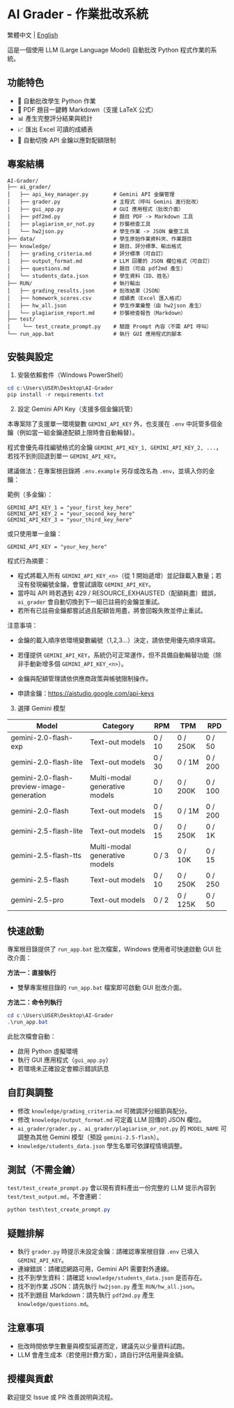 # AI Grader - 作業批改系統

繁體中文 | [English](README.md)

這是一個使用 LLM (Large Language Model) 自動批改 Python 程式作業的系統。

## 功能特色

- 🤖 自動批改學生 Python 作業
- 📝 PDF 題目一鍵轉 Markdown（支援 LaTeX 公式）
- 📊 產生完整評分結果與統計
- 📈 匯出 Excel 可讀的成績表
- 🔄 自動切換 API 金鑰以應對配額限制

## 專案結構

```
AI-Grader/
├── ai_grader/
│   ├── api_key_manager.py        # Gemini API 金鑰管理
│   ├── grader.py                 # 主程式（呼叫 Gemini 進行批改）
│   ├── gui_app.py                # GUI 應用程式（批改介面）
│   ├── pdf2md.py                 # 題目 PDF -> Markdown 工具
│   ├── plagiarism_or_not.py      # 抄襲檢查工具
│   └── hw2json.py                # 學生作業 -> JSON 彙整工具
├── data/                         # 學生原始作業資料夾、作業題目
├── knowledge/                    # 題目、評分標準、輸出格式
│   ├── grading_criteria.md       # 評分標準（可自訂）
│   ├── output_format.md          # LLM 回覆的 JSON 欄位格式（可自訂）
│   ├── questions.md              # 題目（可由 pdf2md 產生）
│   └── students_data.json        # 學生資料（ID、姓名）
├── RUN/                          # 執行輸出
│   ├── grading_results.json      # 批改結果（JSON）
│   ├── homework_scores.csv       # 成績表（Excel 匯入格式）
│   ├── hw_all.json               # 學生作業彙整（由 hw2json 產生）
│   └── plagiarism_report.md      # 抄襲檢查報告（Markdown）
├── test/
│    └── test_create_prompt.py    # 驗證 Prompt 內容（不需 API 呼叫）
└── run_app.bat 				  # 執行 GUI 應用程式的腳本
```

## 安裝與設定

1) 安裝依賴套件（Windows PowerShell）

```powershell
cd c:\Users\USER\Desktop\AI-Grader
pip install -r requirements.txt
```

2) 設定 Gemini API Key（支援多個金鑰託管）

本專案除了支援單一環境變數 `GEMINI_API_KEY` 外，也支援在 `.env` 中託管多個金鑰（例如當一組金鑰達配額上限時會自動輪替）。

程式會優先尋找編號格式的金鑰 `GEMINI_API_KEY_1, GEMINI_API_KEY_2, ...`，若找不到則回退到單一 `GEMINI_API_KEY`。

建議做法：在專案根目錄將 `.env.example` 另存或改名為 `.env`，並填入你的金鑰：

範例（多金鑰）：

```
GEMINI_API_KEY_1 = "your_first_key_here"
GEMINI_API_KEY_2 = "your_second_key_here"
GEMINI_API_KEY_3 = "your_third_key_here"
```

或只使用單一金鑰：

```
GEMINI_API_KEY = "your_key_here"
```

程式行為摘要：
- 程式將載入所有 `GEMINI_API_KEY_<n>`（從 1 開始遞增）並記錄載入數量；若沒有發現編號金鑰，會嘗試讀取 `GEMINI_API_KEY`。
- 當呼叫 API 時若遇到 429 / RESOURCE_EXHAUSTED（配額耗盡）錯誤，`ai_grader` 會自動切換到下一組已註冊的金鑰並重試。
- 若所有已註冊金鑰都嘗試過且配額皆用盡，將會回報失敗並停止重試。

注意事項：
- 金鑰的載入順序依環境變數編號（1,2,3...）決定，請依使用優先順序填寫。
- 若僅提供 `GEMINI_API_KEY`，系統仍可正常運作，但不具備自動輪替功能（除非手動新增多個 `GEMINI_API_KEY_<n>`）。
- 金鑰與配額管理請依供應商政策與帳號限制操作。

- 申請金鑰：https://aistudio.google.com/api-keys

3) 選擇 Gemini 模型

| Model | Category | RPM | TPM | RPD |
|-------|----------|-----|-----|-----|
| gemini-2.0-flash-exp | Text-out models | 0 / 10 | 0 / 250K | 0 / 50 |
| gemini-2.0-flash-lite | Text-out models | 0 / 30 | 0 / 1M | 0 / 200 |
| gemini-2.0-flash-preview-image-generation | Multi-modal generative models | 0 / 10 | 0 / 200K | 0 / 100 |
| gemini-2.0-flash | Text-out models | 0 / 15 | 0 / 1M | 0 / 200 |
| gemini-2.5-flash-lite | Text-out models | 0 / 15 | 0 / 250K | 0 / 1K |
| gemini-2.5-flash-tts | Multi-modal generative models | 0 / 3 | 0 / 10K | 0 / 15 |
| gemini-2.5-flash | Text-out models | 0 / 10 | 0 / 250K | 0 / 250 |
| gemini-2.5-pro | Text-out models | 0 / 2 | 0 / 125K | 0 / 50 |

## 快速啟動

專案根目錄提供了 `run_app.bat` 批次檔案，Windows 使用者可快速啟動 GUI 批改介面：

**方法一：直接執行**
- 雙擊專案根目錄的 `run_app.bat` 檔案即可啟動 GUI 批改介面。

**方法二：命令列執行**
```powershell
cd c:\Users\USER\Desktop\AI-Grader
.\run_app.bat
```

此批次檔會自動：
- 啟用 Python 虛擬環境
- 執行 GUI 應用程式（`gui_app.py`）
- 若環境未正確設定會顯示錯誤訊息

## 自訂與調整

- 修改 `knowledge/grading_criteria.md` 可微調評分細節與配分。
- 修改 `knowledge/output_format.md` 可定義 LLM 回傳的 JSON 欄位。
- `ai_grader/grader.py` 、`ai_grader/plagiarism_or_not.py` 的 `MODEL_NAME` 可調整為其他 Gemini 模型（預設 `gemini-2.5-flash`）。
- `knowledge/students_data.json` 學生名單可依課程情境調整。

## 測試（不需金鑰）

`test/test_create_prompt.py` 會以現有資料產出一份完整的 LLM 提示內容到 `test/test_output.md`，不會連網：

```powershell
python test\test_create_prompt.py
```

## 疑難排解

- 執行 `grader.py` 時提示未設定金鑰：請確認專案根目錄 `.env` 已填入 `GEMINI_API_KEY`。
- 連線錯誤：請確認網路可用，Gemini API 需要對外連線。
- 找不到學生資料：請確認 `knowledge/students_data.json` 是否存在。
- 找不到作業 JSON：請先執行 `hw2json.py` 產生 `RUN/hw_all.json`。
- 找不到題目 Markdown：請先執行 `pdf2md.py` 產生 `knowledge/questions.md`。

## 注意事項

- 批改時間依學生數量與模型延遲而定，建議先以少量資料試跑。
- LLM 會產生成本（若使用計費方案），請自行評估用量與金額。

## 授權與貢獻

歡迎提交 Issue 或 PR 改善說明與流程。